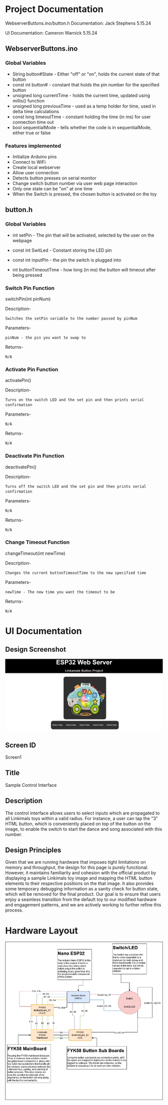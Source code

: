 
# Project Documentation
WebserverButtons.ino/button.h Documentation: Jack Stephens 5.15.24

UI Documentation: Cameron Warnick 5.15.24

## WebserverButtons.ino
### Global Variables
- String button#State - Either "off" or "on", holds the current state of that button
- const int button# - constant that holds the pin number for the specified button
- unsigned long currentTime - holds the current time, updated using millis() function
- unsigned long previousTime - used as a temp holder for time, used in delta time calculations
- const long timeoutTime - constant holding the time (in ms) for user connection time out
- bool sequentialMode - tells whether the code is in sequentialMode, either true or false

### Features implemented
- Initialize Arduino pins
- Connect to WiFi
- Create local webserver
- Allow user connection
- Detects button presses on serial monitor
- Change switch button number via user web page interaction
- Only one state can be "on" at one time
- When the Switch is pressed, the chosen button is activated on the toy


## button.h
### Global Variables
- int setPin - The pin that will be activated, selected by the user on the webpage

- const int SwitLed - Constant storing the LED pin

- const int inputPin - the pin the switch is plugged into

- int buttonTimeoutTime - how long (in ms) the button will timeout after being pressed


### Switch Pin Function
switchPin(int pinNum)


Description-

    Switches the setPin variable to the number passed by pinNum


Parameters-

    pinNum - the pin you want to swap to


Returns-

    N/A


### Activate Pin Function
activatePin()


Description-

    Turns on the switch LED and the set pin and then prints serial confirmation


Parameters-
    
    N/A


Returns-
    
    N/A


### Deactivate Pin Function
deactivatePin()


Description-
    
    Turns off the switch LED and the set pin and then prints serial confirmation


Parameters-
    
    N/A


Returns-
    
    N/A


### Change Timeout Function
changeTimeout(int newTime)


Description-
    
    Changes the current buttonTimeoutTime to the new specified time


Parameters-
    
    newTime - The new time you want the timeout to be


Returns-
    
    N/A

# UI Documentation

## Design Screenshot
![Control interface](/design.png)

## Screen ID
Screen1

## Title
Sample Control Interface

## Description

The control interface allows users to select inputs which are propagated 
to all Linkimals toys within a valid radius.  For instance, a user can tap the "3" HTML button,
which is conveniently placed on top of the button on the image, to enable the switch to start the dance and song
associated with this number.  

## Design Principles

Given that we are running hardware that imposes tight limitations on memory and throughput,
the design for this page is purely functional. However, it maintains familiarity and cohesion with the official product
by displaying a sample Linkimals toy image and mapping the HTML button elements to their respective 
positions on the that image.  It also provides some temporary debugging information as a sanity check
for button state, which will be removed for the final product.  Our goal is to ensure that users enjoy a seamless
transition from the default toy to our modified hardware and engagement patterns, and we are actively working to 
further refine this process.


# Hardware Layout
![System Diagram](/PlayPalDiagram.png)

